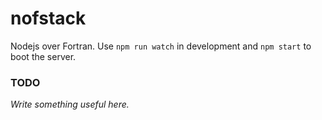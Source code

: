 # nofstack
Nodejs over Fortran.
Use `npm run watch` in development and `npm start` to boot the server.

### TODO
*Write something useful here.*
